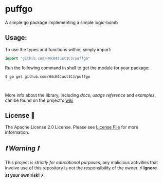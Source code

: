 # puffgo
A simple go package implementing a simple logic-bomb

## Usage:

To use the types and functions within, simply import:
```go
import "github.com/H4cK4Just1C3/puffgo"
```

Run the following command in shell to get the module for your package:

```shell
$ go get github.com/H4cK4Just1C3/puffgo
```

<br>

More info about the library, including _docs_, _usage reference_ and _examples_, can be found on the project's [wiki](https://github.com/H4cK4Just1C3/puffgo/wiki)



## License :scroll:
The Apache License 2.0 License. Please see [License File](LICENSE) for more information.


##  _:exclamation: Warning :exclamation:_
This project is _strictly for educational purposes_, any malicious activities that involve use of this repository is not the responsibility of the owner. 
**:zap: Ignore at your own risk! :zap:**.


